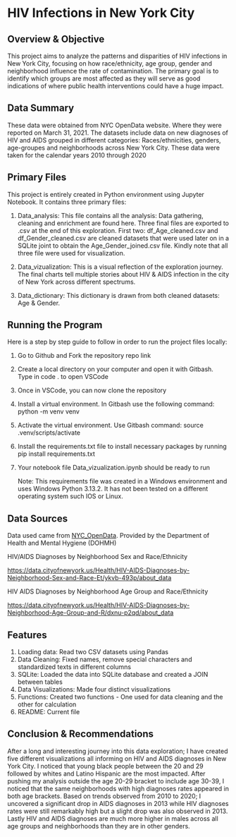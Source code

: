 # HIV Infections in New York City

## Overview & Objective

This project aims to analyze the patterns and disparities of HIV infections in New York City, focusing on how race/ethnicity, age group, gender and neighborhood influence the rate of contamination. The primary goal is to identify which groups are most affected as they will serve as good indications of where public health interventions could have a huge impact.

## Data Summary

These data were obtained from NYC OpenData website. Where they were reported on March 31, 2021. The datasets include data on new diagnoses of HIV and AIDS grouped in different categories: Races/ethnicities, genders, age-groupes and neighborhoods across New York City. These data were taken for the calendar years 2010 through 2020

## Primary Files

This project is entirely created in Python environment using Jupyter Notebook. It contains three primary files:

1. Data_analysis: This file contains all the analysis: Data gathering, cleaning and enrichment are found here.
   Three final files are exported to .csv at the end of this exploration. First two: df_Age_cleaned.csv and df_Gender_cleaned.csv are cleaned datasets
   that were used later on in a SQLite joint to obtain the Age_Gender_joined.csv file. Kindly note that all three file were used for visualization.

2. Data_vizualization: This is a visual reflection of the exploration journey.
   The final charts tell multiple stories about HIV & AIDS infection in the city of New York across different spectrums.

3. Data_dictionary: This dictionary is drawn from both cleaned datasets: Age & Gender.

## Running the Program

Here is a step by step guide to follow in order to run the project files locally:

1. Go to Github and Fork the repository repo link
2. Create a local directory on your computer and open it with Gitbash. Type in code . to open VSCode
3. Once in VSCode, you can now clone the repository
4. Install a virtual environment. In Gitbash use the following command: python -m venv venv
5. Activate the virtual environment. Use Gitbash command: source .venv/scripts/activate
6. Install the requirements.txt file to install necessary packages by running pip install requirements.txt
7. Your notebook file Data_vizualization.ipynb should be ready to run

   Note: This requirements file was created in a Windows environment and uses Windows Python 3.13.2.
   It has not been tested on a different operating system such IOS or Linux.

## Data Sources

Data used came from [NYC_OpenData](https://opendata.cityofnewyork.us/). Provided by the Department of Health and Mental Hygiene (DOHMH)

HIV/AIDS Diagnoses by Neighborhood Sex and Race/Ethnicity

https://data.cityofnewyork.us/Health/HIV-AIDS-Diagnoses-by-Neighborhood-Sex-and-Race-Et/ykvb-493p/about_data

HIV AIDS Diagnoses by Neighborhood Age Group and Race/Ethnicity

https://data.cityofnewyork.us/Health/HIV-AIDS-Diagnoses-by-Neighborhood-Age-Group-and-R/dxnu-p2qd/about_data

## Features

1. Loading data: Read two CSV datasets using Pandas
2. Data Cleaning: Fixed names, remove special characters and standardized texts in different columns
3. SQLite: Loaded the data into SQLite database and created a JOIN between tables
4. Data Visualizations: Made four distinct visualizations
5. Functions: Created two functions - One used for data cleaning and the other for calculation
6. README: Current file

## Conclusion & Recommendations

After a long and interesting journey into this data exploration; I have created five different visualizations all informing on HIV and AIDS diagnoses in New York City. I noticed that young black people between the 20 and 29 followed by whites and Latino Hispanic are the most impacted. After pushing my analysis outside the age 20-29 bracket to include age 30-39, I noticed that the same neighborhoods with high diagnoses rates appeared in both age brackets. Based on trends observed from 2010 to 2020; I uncovered a significant drop in AIDS diagnoses in 2013 while HIV diagnoses rates were still remarkably high but a slight drop was also observed in 2013. Lastly HIV and AIDS diagnoses are much more higher in males across all age groups and neighborhoods than they are in other genders.
